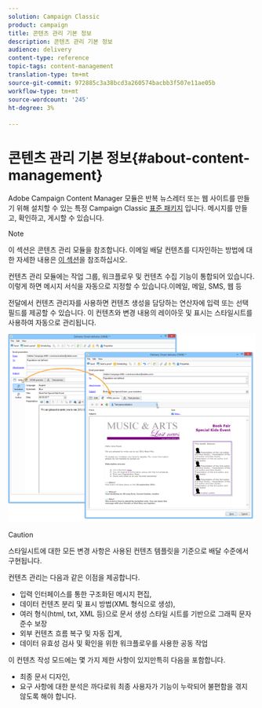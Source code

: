 ```yaml
---
solution: Campaign Classic
product: campaign
title: 콘텐츠 관리 기본 정보
description: 콘텐츠 관리 기본 정보
audience: delivery
content-type: reference
topic-tags: content-management
translation-type: tm+mt
source-git-commit: 972885c3a38bcd3a260574bacbb3f507e11ae05b
workflow-type: tm+mt
source-wordcount: '245'
ht-degree: 3%

---
```



# 콘텐츠 관리 기본 정보{#about-content-management}

Adobe Campaign Content Manager 모듈은 반복 뉴스레터 또는 웹 사이트를 만들기 위해 설치할 수 있는 특정 Campaign Classic [표준 패키지](../../installation/using/installing-campaign-standard-packages.md) 입니다. 메시지를 만들고, 확인하고, 게시할 수 있습니다.

>[!NOTE]
>
>이 섹션은 콘텐츠 관리 모듈을 참조합니다. 이메일 배달 컨텐츠를 디자인하는 방법에 대한 자세한 내용은 [이 섹션](../../delivery/using/defining-the-email-content.md)을 참조하십시오.

컨텐츠 관리 모듈에는 작업 그룹, 워크플로우 및 컨텐츠 수집 기능이 통합되어 있습니다. 이렇게 하면 메시지 서식을 자동으로 지정할 수 있습니다.이메일, 메일, SMS, 웹 등

전달에서 컨텐츠 관리자를 사용하면 컨텐츠 생성을 담당하는 연산자에 입력 또는 선택 필드를 제공할 수 있습니다. 이 컨텐츠와 변경 내용의 레이아웃 및 표시는 스타일시트를 사용하여 자동으로 관리됩니다.

![](assets/s_ncs_content_create_content_sample.png)

>[!CAUTION]
>
>스타일시트에 대한 모든 변경 사항은 사용된 컨텐츠 템플릿을 기준으로 배달 수준에서 구현됩니다.

컨텐츠 관리는 다음과 같은 이점을 제공합니다.

* 입력 인터페이스를 통한 구조화된 메시지 편집,
* 데이터 컨텐츠 분리 및 표시 방법(XML 형식으로 생성),
* 여러 형식(html, txt, XML 등)으로 문서 생성 스타일 시트를 기반으로 그래픽 문자 준수 보장
* 외부 컨텐츠 흐름 복구 및 자동 집계,
* 데이터 유효성 검사 및 확인을 위한 워크플로우를 사용한 공동 작업

이 컨텐츠 작성 모드에는 몇 가지 제한 사항이 있지만특히 다음을 포함합니다.

* 최종 문서 디자인,
* 요구 사항에 대한 분석은 까다로워 최종 사용자가 기능이 누락되어 불편함을 겪지 않도록 해야 합니다.


